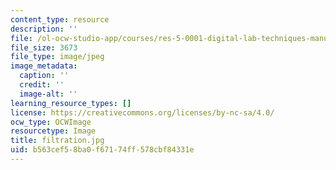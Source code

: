 ```yaml
---
content_type: resource
description: ''
file: /ol-ocw-studio-app/courses/res-5-0001-digital-lab-techniques-manual-spring-2007/b563cef58ba0f67174ff578cbf84331e_filtration.jpg
file_size: 3673
file_type: image/jpeg
image_metadata:
  caption: ''
  credit: ''
  image-alt: ''
learning_resource_types: []
license: https://creativecommons.org/licenses/by-nc-sa/4.0/
ocw_type: OCWImage
resourcetype: Image
title: filtration.jpg
uid: b563cef5-8ba0-f671-74ff-578cbf84331e
---
```

